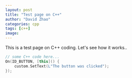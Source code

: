 ```yaml
---
layout: post
title: "Test page on C++"
author: "David Zhao"
categories: cpp
tags: [c++]
image: 
---
```


This is a test page on C++ coding. Let's see how it works..

```C++
// some C++ code here...
On(ID_BUTTON, [this]() {
    custom.SetText(L"The button was clicked");
});
```